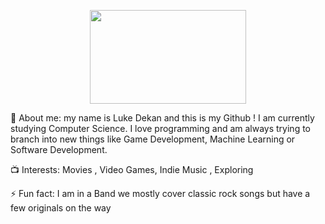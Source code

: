 <p align=center> <img width = "250" height = "150"src = "https://media.giphy.com/media/v1.Y2lkPTc5MGI3NjExNnRuNzdwOHFqdnlnbXowM3d0eTF1N2QzaWx0dHluazNobGd3NWg1MSZlcD12MV9naWZzX3NlYXJjaCZjdD1n/xUPGGDNsLvqsBOhuU0/giphy.gif">
</p>

<p>
📖 About me: my name is Luke Dekan and this is my Github ! I am currently studying Computer Science. I love programming and am always trying to branch into new things like Game Development, Machine Learning or Software Development.

📺 Interests:  Movies , Video Games, Indie Music , Exploring

⚡ Fun fact: I am in a Band we mostly cover classic rock songs but have a few originals on the way 
</p>
